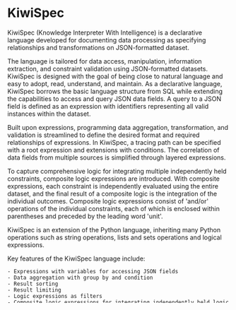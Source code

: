 # KiwiSpec
KiwiSpec (Knowledge Interpreter With Intelligence) is a declarative language developed for documenting data processing as specifying relationships and transformations on JSON-formatted dataset.

The language is tailored for data access, manipulation, information extraction, and constraint validation using JSON-formatted datasets. KiwiSpec is designed with the goal of being close to natural language and easy to adopt, read, understand, and maintain. As a declarative language, KiwiSpec borrows the basic language structure from SQL while extending the capabilities to access and query JSON data fields. A query to a JSON field is defined as an expression with identifiers representing all valid instances within the dataset.

Built upon expressions, programming data aggregation, transformation, and validation is streamlined to define the desired format and required relationships of expressions. In KiwiSpec, a tracing path can be specified with a root expression and extensions with conditions. The correlation of data fields from multiple sources is simplified through layered expressions.

To capture comprehensive logic for integrating multiple independently held constraints, composite logic expressions are introduced. With composite expressions, each constraint is independently evaluated using the entire dataset, and the final result of a composite logic is the integration of the individual outcomes. Composite logic expressions consist of 'and/or' operations of the individual constraints, each of which is enclosed within parentheses and preceded by the leading word 'unit'.

KiwiSpec is an extension of the Python language, inheriting many Python operations such as string operations, lists and sets operations and logical expressions.

Key features of the KiwiSpec language include:

    - Expressions with variables for accessing JSON fields
    - Data aggregation with group by and condition
    - Result sorting
    - Result limiting
    - Logic expressions as filters
    - Composite logic expressions for integrating independently held logic expressions
    - Path tracing for relationship chains
    - Output definition for result JSON structure


## 1. KiwiSpec and Interpreter

The key building blocks of the language are identifiers, expressions, and relationship operators. The following examples provide a quick preview of the language.

The first example uses conn.log from Zeek to generate a map between an IP address to the provided services.

    READ conn_path/conn.json as flows; application_path/proto_desciption.json as proto_desciption
    CREATE {ip:apps} as result
    var i, k select 
        flows[i]["id.resp_h"] as ip;
        flows[i]["proto"].upper()+"_"+str(flows[i]["id.resp_p"]) as port;
        collect set(port+":"+proto_desciption[port]) group by ip as apps;
    where port not in ["TCP_443", "TCP_80"];
          flows[i]["conn_state"] in ["OTH", "SF", "S1", "S2", "S3", "RSTO", "RSTR"] and not flows[i]["proto"].startswith("icmp")
    write write_path/ip_to_servers.json from result
    
In this example, connections are aggregated to each source and destination application pair

    READ write_path/ip_to_servers.json AS srv; conn_path/conn.json AS flows
    CREATE [{"s_srv":s_srv, "d_srv":d_srv, "o_pkts":o_pkts, "r_pkts":r_pkts, "protos": protos}] AS result
    VAR i SELECT
        srv[flows[i]["id.orig_h"]][_] AS s_srv;
        srv[flows[i]["id.resp_h"]][_] AS d_srv;
        SUM(flows[i]["orig_pkts"]) AS o_pkts;
        SUM(flows[i]["resp_pkts"]) AS r_pkts;
        COLLECT SET(flows[i]["proto"].upper()+"_"+str(flows[i]["id.resp_p"])) AS protos;
    where flows[i]["conn_state"] in ["OTH", "SF", "S1", "S2", "S3", "RSTO", "RSTR"]
    WRITE write_path/server_to_server_traffic.json FROM result

This example uses conn.log from Zeek to generate a list of the top 5 DNS initiators in every 5 minutes interval.

    READ conn_path/conn.json AS flows
    CREATE {window_start: [{dns_src: dns_requests} LIMITED 10]}  AS result
    VAR i 
    SELECT
        flows[i]["id.orig_h"] AS dns_src;
        int(epoch_time(flows[i]["ts"])/300) AS window_start;
        SUM(count_one(i)) GROUP BY dns_src,window_start AS dns_requests;
        WHERE flows[i]["id.resp_p"] == 53;
        ORDER BY dns_requests DESC
    WRITE write_path/top_dns_sender.json FROM result

In this example, SMB calling paths are collected.

    READ read_path/conn.json AS flows; write_path/ip_to_servers.json AS srv
    create   [path_recording] as result
    var i, j select
        flows[i]["id.orig_h"] AS s_ip_1;
        flows[i]["id.resp_h"] AS d_ip_1;
        flows[j]["id.orig_h"] AS s_ip_2;
        flows[j]["id.resp_h"] AS d_ip_2;
        collect set ((s_ip_1, d_ip_1)) where d_ip_1 == s_ip_2 extend by (s_ip_2, d_ip_2) as path_recording;
    where flows[i]["id.resp_p"] in [445, 137, 138,139]; 
          flows[j]["id.resp_p"] in [445, 137, 138,139]
    WRITE write_path/path_recording.json FROM result

For more details on KiwiSpec, please refer to the Kiwilang directory. 

https://github.com/xiao-netlytical/kiwi/blob/main/kiwilang/kiwi.md
    
For additional examples, please see the files under the rules directories.


## 2. Rules in KiwiSpec:

KiwiSpec can be utilized in cybersecurity applications to specify asset discovery, threat hunting searches, and validation of security policies. The use cases include leveraging logs and configurations to explore IT/OT/Cloud environments, as well as to validate configurations, deployments, and activities for adherence to best practices and security policies.

The four sets of KiwiSpec applications are organized under /rules subdirectories:

### 2.1 Application Discovery

Within the rules/application directory, a set of KiwiSpecs can be employed to discover servers in an environment from Zeek connection logs. Application servers are classified using composite logic to specify a list of required protocols to define a server.

### 2.2 Asset Discovery

In the rules/asset directory, a set of KiwiSpecs is defined for discovering assets, applications, and services, as well as aggregating the assets and connections. These KiwiSpecs explore relationships and dependencies using various classification mechanisms. A subset of KiwiSpecs demonstrates how to create traffic permission policies based on the discovered activities and groups.

### 2.3 Security Rules

Under the rules/security directory, a set of KiwiSpecs demonstrates how to find top talkers, longest connections, per-interval statistics, and connection tracing paths. 

Another set of specifications is defined to validate best practices and security policies for cloud deployments.

## 3. To try KiwiSpec with the rules and a sample Zeek log
   
           git clone https://github.com/xiao-netlytical/kiwi.git 
           cd kiwi
           mkdir sample_data/result 
           cd kiwilang
           python3 kiwi_main.py ../rules/application/application.kiwi
           python3 kiwi_main.py ../rules/asset/asset.kiwi
           python3 kiwi_main.py ../rules/asset/explore.kiwi
           python3 kiwi_main.py ../rules/asset/explore_service.kiwi
           python3 kiwi_main.py ../rules/security/security.kiwi
           python3 kiwi_main.py ../rules/security/threat_hunt.kiwi
           python3 kiwi_main.py ../rules/security/cloud_policy.kiwi


The results are in files under sample_data/result.

The sample data is from https://github.com/brimdata/zed-sample-data with reduced size.


## If there are any inquiries, please contact me at xiao.netlytical@gmail.com
